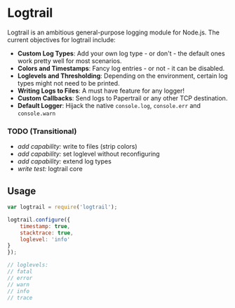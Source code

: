 Logtrail
========
Logtrail is an ambitious general-purpose logging module for Node.js. The current
objectives for logtrail include:

- **Custom Log Types**: Add your own log type - or don't - the default ones work
  pretty well for most scenarios.
- **Colors and Timestamps**: Fancy log entries - or not - it can be disabled.
- **Loglevels and Thresholding**: Depending on the environment, certain
  log types might not need to be printed.
- **Writing Logs to Files**: A must have feature for any logger!
- **Custom Callbacks**: Send logs to Papertrail or any other TCP destination.
- **Default Logger**: Hijack the native `console.log`, `console.err` and
  `console.warn`

### TODO (Transitional) ###
- *add capability:* write to files (strip colors)
- *add capability:* set loglevel without reconfiguring
- *add capability:* extend log types
- *write test:* logtrail core

## Usage

```javascript
var logtrail = require('logtrail');

logtrail.configure({
	timestamp: true,
	stacktrace: true,
	loglevel: 'info'
}
});

// loglevels:
// fatal
// error
// warn
// info
// trace

```